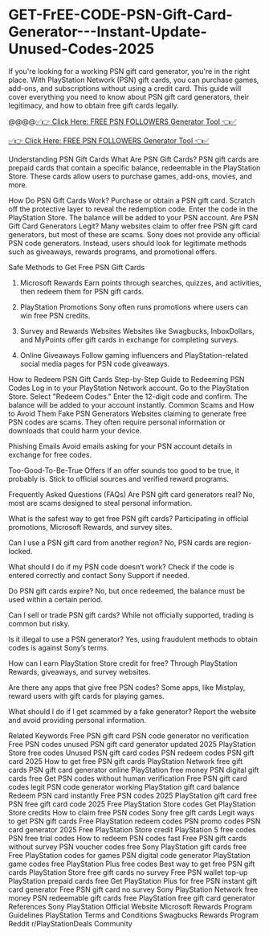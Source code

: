 # GET-FrEE-CODE-PSN-Gift-Card-Generator---Instant-Update-Unused-Codes-2025
If you're looking for a working PSN gift card generator, you're in the right place. With PlayStation Network (PSN) gift cards, you can purchase games, add-ons, and subscriptions without using a credit card. This guide will cover everything you need to know about PSN gift card generators, their legitimacy, and how to obtain free gift cards legally.

@@@@[✅👉 Click Here: FREE PSN FOLLOWERS Generator Tool 👈✅](https://www.aeroned.com/getmedia/ecb6b5ee-e51b-4be7-9256-5455cf6a35ed/toppsngiftra.html.aspx)

[✅👉 Click Here: FREE PSN FOLLOWERS Generator Tool 👈✅](https://www.aeroned.com/getmedia/ecb6b5ee-e51b-4be7-9256-5455cf6a35ed/toppsngiftra.html.aspx)

Understanding PSN Gift Cards
What Are PSN Gift Cards?
PSN gift cards are prepaid cards that contain a specific balance, redeemable in the PlayStation Store. These cards allow users to purchase games, add-ons, movies, and more.

How Do PSN Gift Cards Work?
Purchase or obtain a PSN gift card.
Scratch off the protective layer to reveal the redemption code.
Enter the code in the PlayStation Store.
The balance will be added to your PSN account.
Are PSN Gift Card Generators Legit?
Many websites claim to offer free PSN gift card generators, but most of these are scams. Sony does not provide any official PSN code generators. Instead, users should look for legitimate methods such as giveaways, rewards programs, and promotional offers.

Safe Methods to Get Free PSN Gift Cards
1. Microsoft Rewards
Earn points through searches, quizzes, and activities, then redeem them for PSN gift cards.

2. PlayStation Promotions
Sony often runs promotions where users can win free PSN credits.

3. Survey and Rewards Websites
Websites like Swagbucks, InboxDollars, and MyPoints offer gift cards in exchange for completing surveys.

4. Online Giveaways
Follow gaming influencers and PlayStation-related social media pages for PSN code giveaways.

How to Redeem PSN Gift Cards
Step-by-Step Guide to Redeeming PSN Codes
Log in to your PlayStation Network account.
Go to the PlayStation Store.
Select "Redeem Codes."
Enter the 12-digit code and confirm.
The balance will be added to your account instantly.
Common Scams and How to Avoid Them
Fake PSN Generators
Websites claiming to generate free PSN codes are scams. They often require personal information or downloads that could harm your device.

Phishing Emails
Avoid emails asking for your PSN account details in exchange for free codes.

Too-Good-To-Be-True Offers
If an offer sounds too good to be true, it probably is. Stick to official sources and verified reward programs.

Frequently Asked Questions (FAQs)
Are PSN gift card generators real?
No, most are scams designed to steal personal information.

What is the safest way to get free PSN gift cards?
Participating in official promotions, Microsoft Rewards, and survey sites.

Can I use a PSN gift card from another region?
No, PSN cards are region-locked.

What should I do if my PSN code doesn’t work?
Check if the code is entered correctly and contact Sony Support if needed.

Do PSN gift cards expire?
No, but once redeemed, the balance must be used within a certain period.

Can I sell or trade PSN gift cards?
While not officially supported, trading is common but risky.

Is it illegal to use a PSN generator?
Yes, using fraudulent methods to obtain codes is against Sony’s terms.

How can I earn PlayStation Store credit for free?
Through PlayStation Rewards, giveaways, and survey websites.

Are there any apps that give free PSN codes?
Some apps, like Mistplay, reward users with gift cards for playing games.

What should I do if I get scammed by a fake generator?
Report the website and avoid providing personal information.

Related Keywords
Free PSN gift card
PSN code generator no verification
Free PSN codes unused
PSN gift card generator updated 2025
PlayStation Store free codes
Unused PSN gift card codes
PSN redeem codes
PSN gift card 2025
How to get free PSN gift cards
PlayStation Network free gift cards
PSN gift card generator online
PlayStation free money
PSN digital gift cards free
Get PSN codes without human verification
Free PSN gift card codes legit
PSN code generator working
PlayStation gift card balance
Redeem PSN card instantly
Free PSN codes 2025
PlayStation gift card free
PSN free gift card code 2025
Free PlayStation Store codes
Get PlayStation Store credits
How to claim free PSN codes
Sony free gift cards
Legit ways to get PSN gift cards
Free PlayStation redeem codes
PSN promo codes
PSN card generator 2025
Free PlayStation Store credit
PlayStation 5 free codes
PSN free trial codes
How to redeem PSN codes fast
Free PSN gift cards without survey
PSN voucher codes free
Sony PlayStation gift cards free
Free PlayStation codes for games
PSN digital code generator
PlayStation game codes free
PlayStation Plus free codes
Best way to get free PSN gift cards
PlayStation Store free gift cards no survey
Free PSN wallet top-up
PlayStation prepaid cards free
Get PlayStation Plus for free
PSN instant gift card generator
Free PSN gift card no survey
Sony PlayStation Network free money
PSN redeemable gift cards free
PlayStation free gift card generator
References
Sony PlayStation Official Website
Microsoft Rewards Program Guidelines
PlayStation Terms and Conditions
Swagbucks Rewards Program
Reddit r/PlayStationDeals Community
